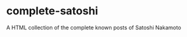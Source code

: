complete-satoshi
================

A HTML collection of the complete known posts of Satoshi Nakamoto
